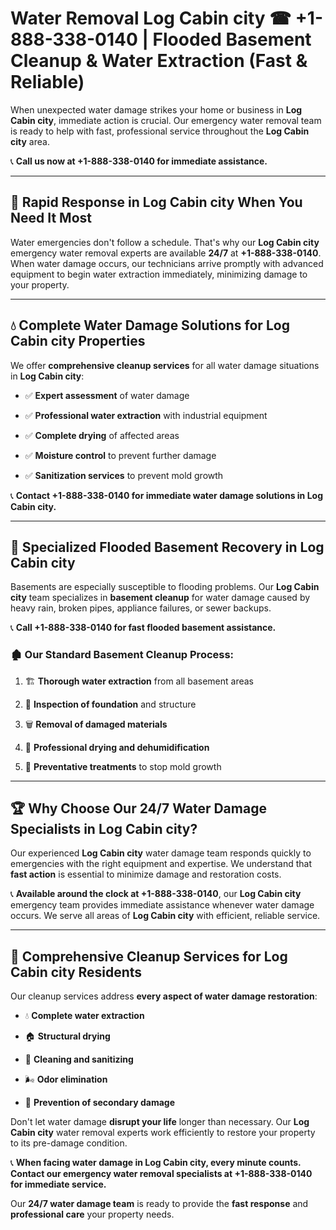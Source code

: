 # Water Removal Log Cabin city ☎ +1-888-338-0140 | Flooded Basement Cleanup & Water Extraction (Fast & Reliable)

When unexpected water damage strikes your home or business in **Log Cabin city**, immediate action is crucial. Our emergency water removal team is ready to help with fast, professional service throughout the **Log Cabin city** area. 

📞 **Call us now at +1-888-338-0140 for immediate assistance.**
---
## 🚀 Rapid Response in Log Cabin city When You Need It Most
Water emergencies don't follow a schedule. That's why our **Log Cabin city** emergency water removal experts are available **24/7** at **+1-888-338-0140**. When water damage occurs, our technicians arrive promptly with advanced equipment to begin water extraction immediately, minimizing damage to your property.
---
## 💧 Complete Water Damage Solutions for Log Cabin city Properties
We offer **comprehensive cleanup services** for all water damage situations in **Log Cabin city**:
- ✅ **Expert assessment** of water damage  
- ✅ **Professional water extraction** with industrial equipment  
- ✅ **Complete drying** of affected areas  
- ✅ **Moisture control** to prevent further damage  
- ✅ **Sanitization services** to prevent mold growth  
📞 **Contact +1-888-338-0140 for immediate water damage solutions in Log Cabin city.**
---
## 🌊 Specialized Flooded Basement Recovery in Log Cabin city
Basements are especially susceptible to flooding problems. Our **Log Cabin city** team specializes in **basement cleanup** for water damage caused by heavy rain, broken pipes, appliance failures, or sewer backups. 
📞 **Call +1-888-338-0140 for fast flooded basement assistance.**
### 🏚️ Our Standard Basement Cleanup Process:
1. 🏗️ **Thorough water extraction** from all basement areas  
2. 🔎 **Inspection of foundation** and structure  
3. 🗑️ **Removal of damaged materials**  
4. 💨 **Professional drying and dehumidification**  
5. 🚫 **Preventative treatments** to stop mold growth  
---
## 🏆 Why Choose Our 24/7 Water Damage Specialists in Log Cabin city?
Our experienced **Log Cabin city** water damage team responds quickly to emergencies with the right equipment and expertise. We understand that **fast action** is essential to minimize damage and restoration costs.
📞 **Available around the clock at +1-888-338-0140**, our **Log Cabin city** emergency team provides immediate assistance whenever water damage occurs. We serve all areas of **Log Cabin city** with efficient, reliable service.
---
## 🧹 Comprehensive Cleanup Services for Log Cabin city Residents
Our cleanup services address **every aspect of water damage restoration**:
- 💧 **Complete water extraction**  
- 🏠 **Structural drying**  
- 🧼 **Cleaning and sanitizing**  
- 🌬️ **Odor elimination**  
- 🚫 **Prevention of secondary damage**  
Don't let water damage **disrupt your life** longer than necessary. Our **Log Cabin city** water removal experts work efficiently to restore your property to its pre-damage condition.
📞 **When facing water damage in Log Cabin city, every minute counts. Contact our emergency water removal specialists at +1-888-338-0140 for immediate service.**
Our **24/7 water damage team** is ready to provide the **fast response** and **professional care** your property needs.
